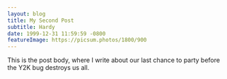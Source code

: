 ```yaml
---
layout: blog
title: My Second Post
subtitle: Hardy
date: 1999-12-31 11:59:59 -0800
featureImage: https://picsum.photos/1800/900
---
```

This is the post body, where I write about our last chance to party before the Y2K bug destroys us all.
